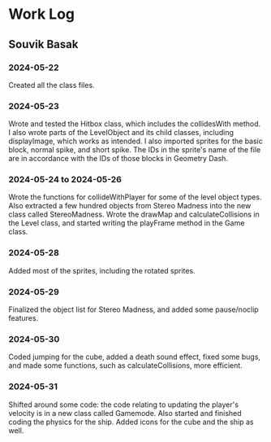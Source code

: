 # Work Log

## Souvik Basak

### 2024-05-22

Created all the class files.

### 2024-05-23

Wrote and tested the Hitbox class, which includes the collidesWith method. I also wrote parts of the LevelObject and its child classes, including displayImage, which works as intended. I also imported sprites for the basic block, normal spike, and short spike. The IDs in the sprite's name of the file are in accordance with the IDs of those blocks in Geometry Dash.

### 2024-05-24 to 2024-05-26

Wrote the functions for collideWithPlayer for some of the level object types. Also extracted a few hundred objects from Stereo Madness into the new class called StereoMadness. Wrote the drawMap and calculateCollisions in the Level class, and started writing the playFrame method in the Game class.

### 2024-05-28

Added most of the sprites, including the rotated sprites.

### 2024-05-29

Finalized the object list for Stereo Madness, and added some pause/noclip features.

### 2024-05-30

Coded jumping for the cube, added a death sound effect, fixed some bugs, and made some functions, such as calculateCollisions, more efficient.

### 2024-05-31

Shifted around some code: the code relating to updating the player's velocity is in a new class called Gamemode. Also started and finished coding the physics for the ship. Added icons for the cube and the ship as well.
